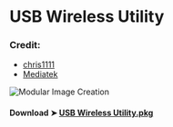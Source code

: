 # USB Wireless Utility

### Credit:
- [chris1111](https://github.com/chris1111)
- [Mediatek](https://www.mediatek.com)


![Modular Image Creation](https://i25.servimg.com/u/f25/18/50/18/69/scree101.png)


#### Download ➤ [USB Wireless Utility.pkg ]()
